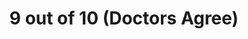---
layout: item
title: 9 out of 10 (Doctors Agree)
description: Morning glory, text, purple square.
image: partsInside_Scan01.png
tags:
    - plants
    - flowers
ID: parts-inside
---